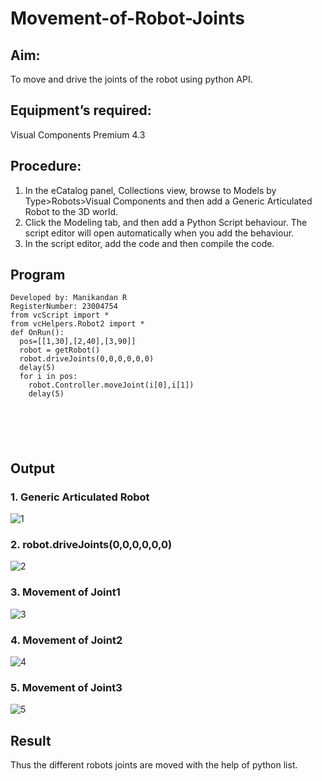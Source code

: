 # Movement-of-Robot-Joints
## Aim:  
To move and drive the joints of the robot using python API.

## Equipment’s required:

Visual Components Premium 4.3

## Procedure:

1. 	In the eCatalog panel, Collections view, browse to Models by Type>Robots>Visual Components and then add a Generic Articulated Robot to the 3D world.
2. 	Click the Modeling tab, and then add a Python Script behaviour. The script editor will open automatically when you add the behaviour.
3. 	In the script editor, add the code and then compile the code.

## Program
```
Developed by: Manikandan R
RegisterNumber: 23004754
from vcScript import *
from vcHelpers.Robot2 import *
def OnRun():
  pos=[[1,30],[2,40],[3,90]]
  robot = getRobot()
  robot.driveJoints(0,0,0,0,0,0)
  delay(5)
  for i in pos:
    robot.Controller.moveJoint(i[0],i[1])
    delay(5)






```
## Output
### 1. Generic Articulated Robot
![1](https://github.com/Manikandanrag/Movement-of-Robot-Joints/assets/138849491/029f18b4-d4ee-4fee-aa1b-54acb4a73485)


### 2. robot.driveJoints(0,0,0,0,0,0)
![2](https://github.com/Manikandanrag/Movement-of-Robot-Joints/assets/138849491/f1579be6-bac9-4b13-a3a1-d10616d20822)


### 3. Movement of Joint1

![3](https://github.com/Manikandanrag/Movement-of-Robot-Joints/assets/138849491/ced622a5-1d10-49e8-b2d0-257ba5fe8293)


### 4. Movement of Joint2

![4](https://github.com/Manikandanrag/Movement-of-Robot-Joints/assets/138849491/b79ae9f1-9c3c-451a-9241-394f4cec4528)


### 5. Movement of Joint3

![5](https://github.com/Manikandanrag/Movement-of-Robot-Joints/assets/138849491/8feffbf8-dc4a-4164-aafe-3dc72e112b91)

## Result 
Thus the different robots joints are moved with the help of python list.



